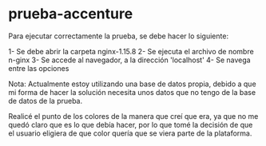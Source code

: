 # prueba-accenture

Para ejecutar correctamente la prueba, se debe hacer lo siguiente:

1- Se debe abrir la carpeta nginx-1.15.8
2- Se ejecuta el archivo de nombre n-ginx
3- Se accede al navegador, a la dirección 'localhost'
4- Se navega entre las opciones

Nota: Actualmente estoy utilizando una base de datos propia, debido a que mi forma de hacer la solución necesita unos datos que no tengo de
la base de datos de la prueba. 

Realicé el punto de los colores de la manera que creí que era, ya que no me quedó claro que es lo que debía hacer, por lo que tomé la decisión 
de que el usuario eligiera de que color quería que se viera parte de la plataforma.  

